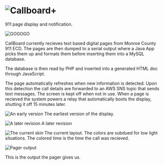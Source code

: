![Callboard+](https://github.com/pete800/CallBoard/blob/master/Pictures/logo.png)
=========

911 page display and notification. 

![GOGOGO](https://github.com/pete800/CallBoard/blob/master/Pictures/Current%20View.png)

CallBoard currently recieves text based digital pages from Monroe County 911 ECD. The pages are then dumped to a serial output 
where a Java App picks them up and formats them before inserting them into a MySQL database. 

The database is then read by PHP and inserted into a generated HTML doc through JavaScript. 

The page automatically refreshes when new information is detected. Upon this detection the call details are forwarded to an AWS SNS topic that sends text messages. The screen is kept off when not in use. When a page is recieved the system powers a relay that automatically boots the display, shutting it off 15 minutes later. 

![An early version](https://github.com/pete800/CallBoard/blob/master/Pictures/Pri1%20Edited.PNG)
The earliest version of the display. 

![A later revision](https://github.com/pete800/CallBoard/blob/master/Pictures/pri_4_bottom.png)
A later revision

![The current skin](https://github.com/pete800/CallBoard/blob/master/Pictures/Current%20View.png)
The current layout. The colors are subdued for low light situations. The colored time is the time the call was recieved. 

![Pager output](https://github.com/pete800/CallBoard/blob/master/Pictures/Capture.PNG)

This is the output the pager gives us. 
